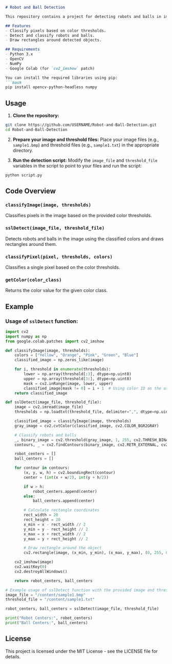 

```markdown
# Robot and Ball Detection

This repository contains a project for detecting robots and balls in images using color classification and contour detection techniques. The project uses OpenCV for image processing and visualization.

## Features
- Classify pixels based on color thresholds.
- Detect and classify robots and balls.
- Draw rectangles around detected objects.

## Requirements
- Python 3.x
- OpenCV
- NumPy
- Google Colab (for `cv2_imshow` patch)

You can install the required libraries using pip:
```bash
pip install opencv-python-headless numpy
```

## Usage

1. **Clone the repository:**
```bash
git clone https://github.com/USERNAME/Robot-and-Ball-Detection.git
cd Robot-and-Ball-Detection
```

2. **Prepare your image and threshold files:**
   Place your image files (e.g., `sample1.bmp`) and threshold files (e.g., `sample1.txt`) in the appropriate directory.

3. **Run the detection script:**
   Modify the `image_file` and `threshold_file` variables in the script to point to your files and run the script:
```python
python script.py
```

## Code Overview

### `classifyImage(image, thresholds)`
Classifies pixels in the image based on the provided color thresholds.

### `sslDetect(image_file, threshold_file)`
Detects robots and balls in the image using the classified colors and draws rectangles around them.

### `classifyPixel(pixel, thresholds, colors)`
Classifies a single pixel based on the color thresholds.

### `getColor(color_class)`
Returns the color value for the given color class.

## Example

### Usage of `sslDetect` function:
```python
import cv2
import numpy as np
from google.colab.patches import cv2_imshow

def classifyImage(image, thresholds):
    colors = ["Yellow", "Orange", "Pink", "Green", "Blue"]
    classified_image = np.zeros_like(image)

    for i, threshold in enumerate(thresholds):
        lower = np.array(threshold[:3], dtype=np.uint8)
        upper = np.array(threshold[3:], dtype=np.uint8)
        mask = cv2.inRange(image, lower, upper)
        classified_image[mask != 0] = i + 1  # Using color ID as the assigned value
    return classified_image

def sslDetect(image_file, threshold_file):
    image = cv2.imread(image_file)
    thresholds = np.loadtxt(threshold_file, delimiter=",", dtype=np.uint8)

    classified_image = classifyImage(image, thresholds)
    gray_image = cv2.cvtColor(classified_image, cv2.COLOR_BGR2GRAY)

    # Classify robots and balls
    _, binary_image = cv2.threshold(gray_image, 1, 255, cv2.THRESH_BINARY)
    contours, _ = cv2.findContours(binary_image, cv2.RETR_EXTERNAL, cv2.CHAIN_APPROX_SIMPLE)

    robot_centers = []
    ball_centers = []

    for contour in contours:
        (x, y, w, h) = cv2.boundingRect(contour)
        center = (int(x + w/2), int(y + h/2))

        if w > h:
            robot_centers.append(center)
        else:
            ball_centers.append(center)

        # Calculate rectangle coordinates
        rect_width = 20
        rect_height = 20
        x_min = x - rect_width // 2
        y_min = y - rect_height // 2
        x_max = x + rect_width // 2
        y_max = y + rect_height // 2

        # Draw rectangle around the object
        cv2.rectangle(image, (x_min, y_min), (x_max, y_max), (0, 255, 0), 2)

    cv2_imshow(image)
    cv2.waitKey(0)
    cv2.destroyAllWindows()

    return robot_centers, ball_centers

# Example usage of sslDetect function with the provided image and thresholds
image_file = "/content/sample1.bmp"
threshold_file = "/content/sample1.txt"

robot_centers, ball_centers = sslDetect(image_file, threshold_file)

print("Robot Centers:", robot_centers)
print("Ball Centers:", ball_centers)
```

## License
This project is licensed under the MIT License - see the LICENSE file for details.
```

